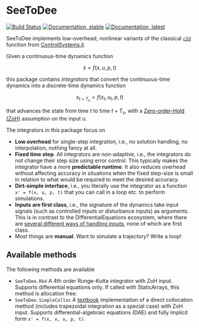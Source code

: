 # SeeToDee

[![Build Status](https://github.com/baggepinnen/SeeToDee.jl/actions/workflows/CI.yml/badge.svg?branch=main)](https://github.com/baggepinnen/SeeToDee.jl/actions/workflows/CI.yml?query=branch%3Amain)
[![Documentation, stable](https://img.shields.io/badge/docs-stable-blue.svg)](https://baggepinnen.github.io/SeeToDee.jl/stable)
[![Documentation, latest](https://img.shields.io/badge/docs-latest-blue.svg)](https://baggepinnen.github.io/SeeToDee.jl/dev)


SeeToDee implements low-overhead, nonlinear variants of the classical [`c2d`](https://juliacontrol.github.io/ControlSystems.jl/dev/lib/synthesis/#ControlSystemsBase.c2d-Tuple{AbstractStateSpace{%3C:Continuous},%20AbstractMatrix,%20Real}) function from [ControlSystems.jl](https://github.com/JuliaControl/ControlSystems.jl).

Given a continuous-time dynamics function
```math
\dot x = f(x, u, p, t)
```
this package contains *integrators* that convert the continuous-time dynamics into a discrete-time dynamics function
```math
x_{t+T_s} = f(x_t, u_t, p, t)
```
that advances the state from time $t$ to time $t+T_s$, with a [Zero-order-Hold (ZoH)](https://en.wikipedia.org/wiki/Zero-order_hold) assumption on the input $u$.

The integrators in this package focus on
- **Low overhead** for single-step integration, i.e., no solution handling, no interpolation, nothing fancy at all.
- **Fixed time step**. All integrators are non-adaptive, i.e., the integrators do not change their step size using error control. This typically makes the integrator have a more **predictable runtime**. It also reduces overhead without affecting accuracy in situations when the fixed step-size is small in relation to what would be required to meet the desired accuracy.
- **Dirt-simple interface**, i.e., you literally use the integrator as a function `x⁺ = f(x, u, p, t)` that you can call in a loop etc. to perform simulations.
- **Inputs are first class**, i.e., the signature of the dynamics take input signals (such as controlled inputs or disturbance inputs) as arguments. This is in contrast to the DifferentialEquations ecosystem, where there are [several different ways of handling inputs](https://help.juliahub.com/juliasimcontrol/dev/simulation/), none of which are first class.
- Most things are **manual**. Want to simulate a trajectory? Write a loop!




## Available methods
The following methods are available
- `SeeToDee.Rk4` A 4th order Runge-Kutta integrator with ZoH input. Supports differential equations only. If called with StaticArrays, this method is allocation free.
- `SeeToDee.SimpleColloc` A [textbook](https://www.equalsharepress.com/media/NMFSC.pdf) implementation of a direct collocation method (includes trapezoidal integration as a special case) with ZoH input. Supports differential-algebraic equations (DAE) and fully implicit form `x⁺ = f(ẋ, x, u, p, t)`.

